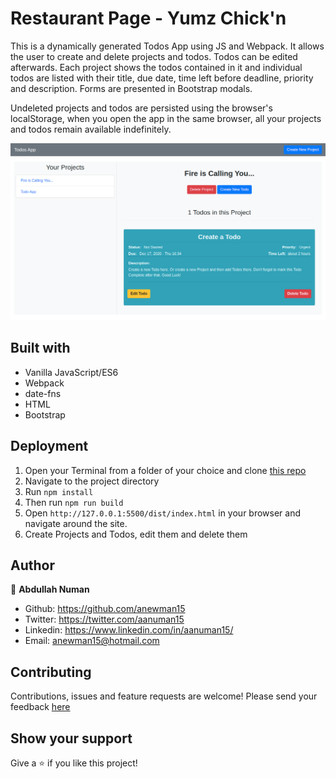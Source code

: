 # Restaurant Page - Yumz Chick'n
This is a dynamically generated Todos App using JS and Webpack. It allows the user to create and delete projects and todos. Todos can be edited afterwards. Each project shows the todos contained in it and individual todos are listed with their title, due date, time left before deadline, priority and description. Forms are presented in Bootstrap modals.

Undeleted projects and todos are persisted using the browser's localStorage, when you open the app in the same browser, all your projects and todos remain available indefinitely.

![App Screenshot](./app-screenshot.png)

## Built with
- Vanilla JavaScript/ES6
- Webpack
- date-fns
- HTML
- Bootstrap

## Deployment
1. Open your Terminal from a folder of your choice and clone [this repo](https://github.com/anewman15/to-dos-app/)
2. Navigate to the project directory
3. Run `npm install`
4. Then run `npm run build`
5. Open `http://127.0.0.1:5500/dist/index.html` in your browser and navigate around the site.
6. Create Projects and Todos, edit them and delete them


## Author

👤 **Abdullah Numan**

- Github:   https://github.com/anewman15
- Twitter:  https://twitter.com/aanuman15
- Linkedin: https://www.linkedin.com/in/aanuman15/
- Email:    anewman15@hotmail.com

##    Contributing

Contributions, issues and feature requests are welcome!
Please send your feedback [here](https://github.com/anewman15/to-dos-app/issues)

## Show your support

Give a ⭐️ if you like this project!